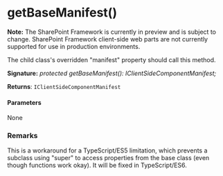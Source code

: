 # getBaseManifest()
**Note:** The SharePoint Framework is currently in preview and is subject to change. SharePoint Framework client-side web parts are not currently supported for use in production environments.



The child class's overridden "manifest" property should call this method.

**Signature:** _protected getBaseManifest(): IClientSideComponentManifest;_

**Returns**: `IClientSideComponentManifest`





#### Parameters
None


### Remarks

This is a workaround for a TypeScript/ES5 limitation, which prevents a subclass using "super" to access properties from the base class (even though functions work okay). It will be fixed in TypeScript/ES6.

